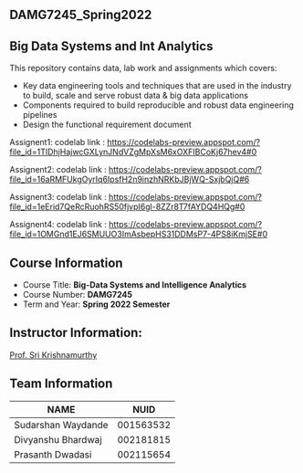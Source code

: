 ## DAMG7245_Spring2022

## Big Data Systems and Int Analytics

This repository contains data, lab work and assignments which covers:

* Key data engineering tools and techniques that are used in the industry to build, scale and serve robust data & big data applications 
* Components required to build reproducible and robust data engineering pipelines
* Design the functional requirement document

Assignent1:
codelab link : https://codelabs-preview.appspot.com/?file_id=1TIDhjHajwcGXLynJNdVZgMpXsM6xOXFIBCoKj67hev4#0

Assignent2:
codelab link : https://codelabs-preview.appspot.com/?file_id=16aRMFUkgOyrIq6IpsfH2n9inzhNRKbJBjWQ-SxjbQjQ#6

Assignent3:
codelab link : https://codelabs-preview.appspot.com/?file_id=1eErid7QeRcRuohRS50fjvpI6gl-8ZZr8T7fAYDQ4HQg#0

Assignent4:
codelab link : https://codelabs-preview.appspot.com/?file_id=1OMGnd1EJ6SMUUO3ImAsbepHS31DDMsP7-4PS8iKmjSE#0


## Course Information
* Course Title: **Big-Data Systems and Intelligence Analytics**
* Course Number: **DAMG7245**
* Term and Year: **Spring 2022 Semester**

## Instructor Information:
[Prof. Sri Krishnamurthy](https://www.linkedin.com/in/srikrishnamurthy/)


## Team Information

| NAME              |     NUID        |
|-------------------|-----------------|
| Sudarshan Waydande|   001563532     |
| Divyanshu Bhardwaj|   002181815     |
| Prasanth Dwadasi  |   002115654     |

